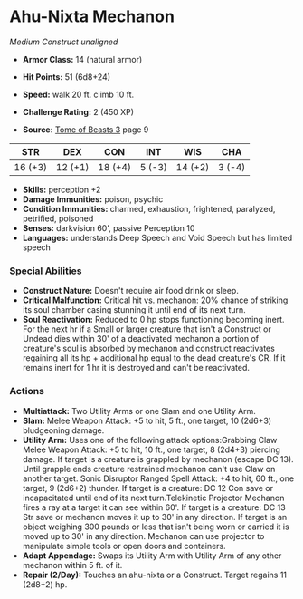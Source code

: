 # Ahu-Nixta Mechanon

*Medium* *Construct* *unaligned*

- **Armor Class:** 14 (natural armor)
- **Hit Points:** 51 (6d8+24)
- **Speed:** walk 20 ft. climb 10 ft.

- **Challenge Rating:** 2 (450 XP)
- **Source:** [Tome of Beasts 3](https://koboldpress.com/kpstore/product/tome-of-beasts-3-for-5th-edition/) page 9

| STR | DEX | CON | INT | WIS | CHA |
| --- | --- | --- | --- | --- | --- |
| 16 (+3) | 12 (+1) | 18 (+4) | 5 (-3) | 14 (+2) | 3 (-4) |

- **Skills:** perception +2
- **Damage Immunities:** poison, psychic
- **Condition Immunities:** charmed, exhaustion, frightened, paralyzed, petrified, poisoned
- **Senses:** darkvision 60', passive Perception 10
- **Languages:** understands Deep Speech and Void Speech but has limited speech

### Special Abilities

- **Construct Nature:** Doesn't require air food drink or sleep.
- **Critical Malfunction:** Critical hit vs. mechanon: 20% chance of striking its soul chamber casing stunning it until end of its next turn.
- **Soul Reactivation:** Reduced to 0 hp stops functioning becoming inert. For the next hr if a Small or larger creature that isn't a Construct or Undead dies within 30' of a deactivated mechanon a portion of creature's soul is absorbed by mechanon and construct reactivates regaining all its hp + additional hp equal to the dead creature's CR. If it remains inert for 1 hr it is destroyed and can't be reactivated.

### Actions

- **Multiattack:** Two Utility Arms or one Slam and one Utility Arm.
- **Slam:** Melee Weapon Attack: +5 to hit, 5 ft., one target, 10 (2d6+3) bludgeoning damage.
- **Utility Arm:** Uses one of the following attack options:Grabbing Claw Melee Weapon Attack: +5 to hit, 10 ft., one target, 8 (2d4+3) piercing damage. If target is a creature is grappled by mechanon (escape DC 13). Until grapple ends creature restrained mechanon can't use Claw on another target. Sonic Disruptor Ranged Spell Attack: +4 to hit, 60 ft., one target, 9 (2d6+2) thunder. If target is a creature: DC 12 Con save or incapacitated until end of its next turn.Telekinetic Projector Mechanon fires a ray at a target it can see within 60'. If target is a creature: DC 13 Str save or mechanon moves it up to 30' in any direction. If target is an object weighing 300 pounds or less that isn't being worn or carried it is moved up to 30' in any direction. Mechanon can use projector to manipulate simple tools or open doors and containers.
- **Adapt Appendage:** Swaps its Utility Arm with Utility Arm of any other mechanon within 5 ft. of it.
- **Repair (2/Day):** Touches an ahu-nixta or a Construct. Target regains 11 (2d8+2) hp.


